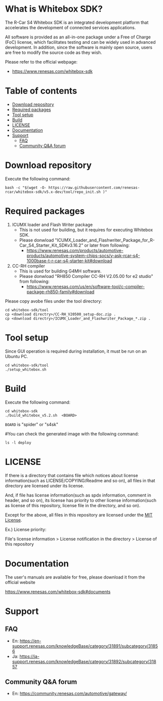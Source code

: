 # What is Whitebox SDK?

The R-Car S4 Whitebox SDK is an integrated development platform that accelerates the development of connected services applications.
 
All software is provided as an all-in-one package under a Free of Charge (FoC) license, which facilitates testing and can be widely used in advanced development. In addition, since the software is mainly open source, users are free to modify the source code as they wish.

Please refer to the official webpage:

- https://www.renesas.com/whitebox-sdk

# Table of contents

- [Download repository](#Download-repository)
- [Required packages](#Required-packages)
- [Tool setup](#Tool-setup)
- [Build](#Build)
- [LICENSE](#LICENSE)
- [Documentation](#Documentation)
- [Support](#Support)
  - [FAQ](#FAQ)
  - [Community Q&A forum](#Community-QA-forum)

# Download repository
Execute the following command:

	bash -c "$(wget -O- https://raw.githubusercontent.com/renesas-rcar/whitebox-sdk/v5.x-dev/tool/repo_init.sh )"

# Required packages

1. ICUMX loader and Flash Writer package
   - This is not used for building, but it requires for executing Whitebox SDK.
   - Please donwload "ICUMX_Loader_and_Flashwriter_Package_for_R-Car_S4_Starter_Kit_SDKv3.16.2" or later from following:
	 - https://www.renesas.com/products/automotive-products/automotive-system-chips-socs/y-ask-rcar-s4-1000base-t-r-car-s4-starter-kit#download
2. CC-RH compiler
   - This is used for building G4MH software.
   - Please donwload "RH850 Compiler CC-RH V2.05.00 for e2 studio" from following:
     - https://www.renesas.com/us/en/software-tool/c-compiler-package-rh850-family#download

Please copy avobe files under the tool directory:

	cd whitebox-sdk/tool
	cp <download directry>/CC-RH_V20500_setup-doc.zip .
	cp <download directry>/ICUMX_Loader_and_Flashwriter_Package_*.zip .

# Tool setup
Since GUI operation is required during installation, it must be run on an Ubuntu PC.

	cd whitebox-sdk/tool
	./setup_whitebox.sh

# Build
Execute the following command:

	cd whitebox-sdk
	./build_whitebox_v5.2.sh  <BOARD>

`BOARD` is "spider" or "s4sk"

#You can check the generated image with the following command:

	ls -l deploy

# LICENSE

If there is a directory that contains file which notices about license information(such as LICENSE/COPYING/Readme and so on),
all files in that directory are licensed under its license.

And, if file has license information(such as spdx information, comment in header, and so on),
its license has priority to other license information(such as license of this repository, license file in the directory, and so on).

Except for the above, all files in this repository are licensed under the [MIT License](./COPYING.MIT).


Ex.) License priority:

File's license information > License notification in the directory > License of this repository

# Documentation
 
The user's manuals are available for free, please download it from the official website
 
https://www.renesas.com/whitebox-sdk#documents

# Support

## FAQ

- En: https://en-support.renesas.com/knowledgeBase/category/31891/subcategory/31856
- Ja: https://ja-support.renesas.com/knowledgeBase/category/31892/subcategory/31857

## Community Q&A forum

- En: https://community.renesas.com/automotive/gateway/


